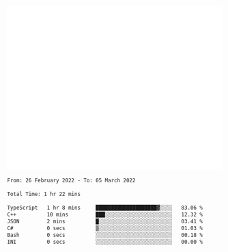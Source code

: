 <p align="center"> <img src="https://github.com/tetra-fox/tetra-fox/blob/master/github-metrics.svg"></img> </p>
<!--START_SECTION:waka-->

```text
From: 26 February 2022 - To: 05 March 2022

Total Time: 1 hr 22 mins

TypeScript   1 hr 8 mins     ████████████████████▓░░░░   83.06 %
C++          10 mins         ███░░░░░░░░░░░░░░░░░░░░░░   12.32 %
JSON         2 mins          █░░░░░░░░░░░░░░░░░░░░░░░░   03.41 %
C#           0 secs          ▒░░░░░░░░░░░░░░░░░░░░░░░░   01.03 %
Bash         0 secs          ░░░░░░░░░░░░░░░░░░░░░░░░░   00.18 %
INI          0 secs          ░░░░░░░░░░░░░░░░░░░░░░░░░   00.00 %
```

<!--END_SECTION:waka-->
